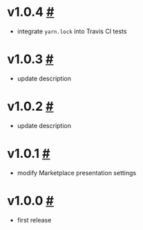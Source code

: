 # v1.0.4 [#](https://github.com/idleberg/vscode-subway-dark/releases/tag/1.0.4)

- integrate `yarn.lock` into Travis CI tests

# v1.0.3 [#](https://github.com/idleberg/vscode-subway-dark/releases/tag/1.0.3)

- update description

# v1.0.2 [#](https://github.com/idleberg/vscode-subway-dark/releases/tag/1.0.2)

- update description

# v1.0.1 [#](https://github.com/idleberg/vscode-subway-dark/releases/tag/1.0.1)

- modify Marketplace presentation settings

# v1.0.0 [#](https://github.com/idleberg/vscode-subway-dark/releases/tag/1.0.0)

- first release

